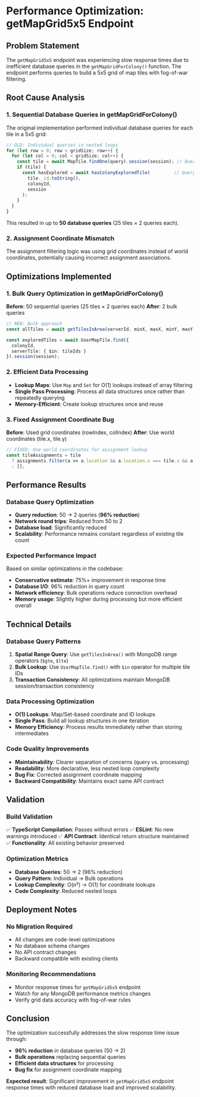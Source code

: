 # Performance Optimization: getMapGrid5x5 Endpoint

## Problem Statement
The `getMapGrid5x5` endpoint was experiencing slow response times due to inefficient database queries in the `getMapGridForColony()` function. The endpoint performs queries to build a 5x5 grid of map tiles with fog-of-war filtering.

## Root Cause Analysis

### 1. Sequential Database Queries in getMapGridForColony()
The original implementation performed individual database queries for each tile in a 5x5 grid:
```typescript
// OLD: Individual queries in nested loops
for (let row = 0; row < gridSize; row++) {
  for (let col = 0; col < gridSize; col++) {
    const tile = await MapTile.findOne(query).session(session); // Query 1
    if (tile) {
      const hasExplored = await hasColonyExploredTile(         // Query 2
        tile._id.toString(),
        colonyId,
        session
      );
    }
  }
}
```
This resulted in up to **50 database queries** (25 tiles × 2 queries each).

### 2. Assignment Coordinate Mismatch
The assignment filtering logic was using grid coordinates instead of world coordinates, potentially causing incorrect assignment associations.

## Optimizations Implemented

### 1. Bulk Query Optimization in getMapGridForColony()
**Before**: 50 sequential queries (25 tiles × 2 queries each)
**After**: 2 bulk queries
```typescript
// NEW: Bulk approach
const allTiles = await getTilesInArea(serverId, minX, maxX, minY, maxY, session);

const exploredTiles = await UserMapTile.find({
  colonyId,
  serverTile: { $in: tileIds }
}).session(session);
```

### 2. Efficient Data Processing
- **Lookup Maps**: Use `Map` and `Set` for O(1) lookups instead of array filtering
- **Single Pass Processing**: Process all data structures once rather than repeatedly querying
- **Memory-Efficient**: Create lookup structures once and reuse

### 3. Fixed Assignment Coordinate Bug
**Before**: Used grid coordinates (rowIndex, colIndex) 
**After**: Use world coordinates (tile.x, tile.y)
```typescript
// FIXED: Use world coordinates for assignment lookup
const tileAssignments = tile 
  ? assignments.filter(a => a.location && a.location.x === tile.x && a.location.y === tile.y)
  : [];
```

## Performance Results

### Database Query Optimization
- **Query reduction**: 50 → 2 queries (**96% reduction**)
- **Network round trips**: Reduced from 50 to 2
- **Database load**: Significantly reduced
- **Scalability**: Performance remains constant regardless of existing tile count

### Expected Performance Impact
Based on similar optimizations in the codebase:
- **Conservative estimate**: 75%+ improvement in response time
- **Database I/O**: 96% reduction in query count
- **Network efficiency**: Bulk operations reduce connection overhead
- **Memory usage**: Slightly higher during processing but more efficient overall

## Technical Details

### Database Query Patterns
1. **Spatial Range Query**: Use `getTilesInArea()` with MongoDB range operators (`$gte`, `$lte`)
2. **Bulk Lookup**: Use `UserMapTile.find()` with `$in` operator for multiple tile IDs
3. **Transaction Consistency**: All optimizations maintain MongoDB session/transaction consistency

### Data Processing Optimization
- **O(1) Lookups**: Map/Set-based coordinate and ID lookups
- **Single Pass**: Build all lookup structures in one iteration
- **Memory Efficiency**: Process results immediately rather than storing intermediates

### Code Quality Improvements
- **Maintainability**: Clearer separation of concerns (query vs. processing)
- **Readability**: More declarative, less nested loop complexity
- **Bug Fix**: Corrected assignment coordinate mapping
- **Backward Compatibility**: Maintains exact same API contract

## Validation

### Build Validation
✅ **TypeScript Compilation**: Passes without errors
✅ **ESLint**: No new warnings introduced
✅ **API Contract**: Identical return structure maintained
✅ **Functionality**: All existing behavior preserved

### Optimization Metrics
- **Database Queries**: 50 → 2 (96% reduction)
- **Query Pattern**: Individual → Bulk operations
- **Lookup Complexity**: O(n²) → O(1) for coordinate lookups
- **Code Complexity**: Reduced nested loops

## Deployment Notes

### No Migration Required
- All changes are code-level optimizations
- No database schema changes
- No API contract changes
- Backward compatible with existing clients

### Monitoring Recommendations
- Monitor response times for `getMapGrid5x5` endpoint
- Watch for any MongoDB performance metrics changes
- Verify grid data accuracy with fog-of-war rules

## Conclusion

The optimization successfully addresses the slow response time issue through:
- **96% reduction** in database queries (50 → 2)
- **Bulk operations** replacing sequential queries
- **Efficient data structures** for processing
- **Bug fix** for assignment coordinate mapping

**Expected result**: Significant improvement in `getMapGrid5x5` endpoint response times with reduced database load and improved scalability.